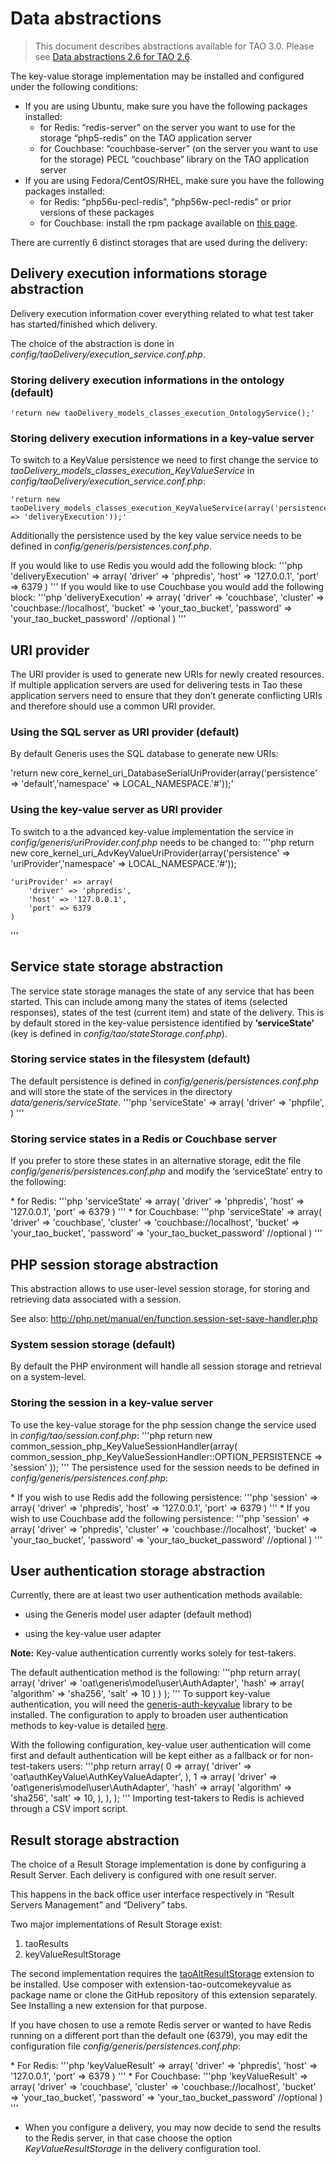 <!--
parent: 'Administrator Guide'
created_at: '2014-02-12 11:44:13'
authors:
    - 'Cyril Hazotte'
tags:
    - 'Administrator Guide'
-->

# Data abstractions


> This document describes abstractions available for TAO 3.0. Please see [Data abstractions 2.6 for TAO 2.6](https://hub.taocloud.org/articles/data-abstractions/data-abstractions-26).



The key-value storage implementation may be installed and configured under the following conditions:

-   If you are using Ubuntu, make sure you have the following packages installed:
    -   for Redis:
        “redis-server” on the server you want to use for the storage
        “php5-redis” on the TAO application server
    -   for Couchbase:
        “couchbase-server” (on the server you want to use for the storage)
        PECL “couchbase” library on the TAO application server
-   If you are using Fedora/CentOS/RHEL, make sure you have the following packages installed:
    -   for Redis: “php56u-pecl-redis”, “php56w-pecl-redis” or prior versions of these packages
    -   for Couchbase: install the rpm package available on [this page](http://docs.couchbase.com/admin/admin/Install/rhel-installing.html).

There are currently 6 distinct storages that are used during the delivery:

## Delivery execution informations storage abstraction




Delivery execution information cover everything related to what test taker has started/finished which delivery.<br/>

The choice of the abstraction is done in *config/taoDelivery/execution_service.conf.php*.

### Storing delivery execution informations in the ontology (default)

    'return new taoDelivery_models_classes_execution_OntologyService();'

### Storing delivery execution informations in a key-value server

To switch to a KeyValue persistence we need to first change the service to *taoDelivery_models_classes_execution_KeyValueService* in *config/taoDelivery/execution_service.conf.php*:

    'return new taoDelivery_models_classes_execution_KeyValueService(array('persistence' => 'deliveryExecution'));'

Additionally the persistence used by the key value service needs to be defined in *config/generis/persistences.conf.php*.

If you would like to use Redis you would add the following block:
'''php
    'deliveryExecution' => array(
        'driver' => 'phpredis',
        'host' => '127.0.0.1',
        'port' => 6379
    )
'''
If you would like to use Couchbase you would add the following block:
'''php
    'deliveryExecution' => array(
        'driver' => 'couchbase',
        'cluster' => 'couchbase://localhost',
        'bucket' => 'your_tao_bucket',
        'password' => 'your_tao_bucket_password' //optional
    )
'''
## URI provider



The URI provider is used to generate new URIs for newly created resources. If multiple application servers are used for delivering tests in Tao these application servers need to ensure that they don’t generate conflicting URIs and therefore should use a common URI provider.

### Using the SQL server as URI provider (default)

By default Generis uses the SQL database to generate new URIs:

   'return new core_kernel_uri_DatabaseSerialUriProvider(array('persistence' => 'default','namespace' => LOCAL_NAMESPACE.'#'));'

### Using the key-value server as URI provider

To switch to a the advanced key-value implementation the service in *config/generis/uriProvider.conf.php* needs to be changed to:
'''php
    return new core_kernel_uri_AdvKeyValueUriProvider(array('persistence' => 'uriProvider','namespace' => LOCAL_NAMESPACE.'#'));

    'uriProvider' => array(
        'driver' => 'phpredis',
        'host' => '127.0.0.1',
        'port' => 6379
    )
'''


## Service state storage abstraction



The service state storage manages the state of any service that has been started. This can include among many the states of items (selected responses), states of the test (current item) and state of the delivery. This is by default stored in the key-value persistence identified by **’serviceState’** (key is defined in *config/tao/stateStorage.conf.php*).

### Storing service states in the filesystem (default)

The default persistence is defined in *config/generis/persistences.conf.php* and will store the state of the services in the directory *data/generis/serviceState*.
'''php
    'serviceState' => array(
        'driver' => 'phpfile',
    )
'''
### Storing service states in a Redis or Couchbase server

If you prefer to store these states in an alternative storage, edit the file *config/generis/persistences.conf.php* and modify the ‘serviceState’ entry to the following:

\* for Redis:
'''php
    'serviceState' => array(
        'driver' => 'phpredis',
        'host' => '127.0.0.1',
        'port' => 6379
    )
'''
\* for Couchbase:
'''php
    'serviceState' => array(
         'driver' => 'couchbase',
         'cluster' => 'couchbase://localhost',
         'bucket' => 'your_tao_bucket',
         'password' => 'your_tao_bucket_password' //optional
    )
'''

## PHP session storage abstraction



This abstraction allows to use user-level session storage, for storing and retrieving data associated with a session.<br/>

See also: http://php.net/manual/en/function.session-set-save-handler.php

### System session storage (default)

By default the PHP environment will handle all session storage and retrieval on a system-level.

### Storing the session in a key-value server

To use the key-value storage for the php session change the service used in *config/tao/session.conf.php*:
'''php
    return new common_session_php_KeyValueSessionHandler(array(
        common_session_php_KeyValueSessionHandler::OPTION_PERSISTENCE => 'session'
    ));
'''
The persistence used for the session needs to be defined in *config/generis/persistences.conf.php*:

\* If you wish to use Redis add the following persistence:
'''php
    'session' => array(
        'driver' => 'phpredis',
        'host' => '127.0.0.1',
        'port' => 6379
    )
'''
\* If you wish to use Couchbase add the following persistence:
'''php
    'session' => array(
        'driver' => 'phpredis',
        'cluster' => 'couchbase://localhost',
        'bucket' => 'your_tao_bucket',
        'password' => 'your_tao_bucket_password' //optional
    )
'''

## User authentication storage abstraction



Currently, there are at least two user authentication methods available:<br/>

- using the Generis model user adapter (default method)<br/>

- using the key-value user adapter

**Note:** Key-value authentication currently works solely for test-takers.

The default authentication method is the following:
'''php
    return array(
        array(
            'driver' => 'oat\\generis\\model\\user\\AuthAdapter',
            'hash' => array(
                'algorithm' => 'sha256',
                'salt' => 10
            )
        )
    );
'''
To support key-value authentication, you will need the [generis-auth-keyvalue](https://github.com/oat-sa/generis-auth-keyvalue/) library to be installed. The configuration to apply to broaden user authentication methods to key-value is detailed [here](https://github.com/oat-sa/generis-auth-keyvalue/blob/master/README.md).

With the following configuration, key-value user authentication will come first and default authentication will be kept either as a fallback or for non-test-takers users:
'''php
    return array(
        0 => array(
            'driver' => 'oat\\authKeyValue\\AuthKeyValueAdapter',
        ),
        1 => array(
            'driver' => 'oat\\generis\\model\\user\\AuthAdapter',
            'hash' => array(
                'algorithm' => 'sha256',
                'salt' => 10,
            ),
        ),
    );
'''
Importing test-takers to Redis is achieved through a CSV import script.


## Result storage abstraction



The choice of a Result Storage implementation is done by configuring a Result Server. Each delivery is configured with one result server.<br/>

This happens in the back office user interface respectively in “Result Servers Management” and “Delivery” tabs.

Two major implementations of Result Storage exist:

1.  taoResults
2.  keyValueResultStorage

The second implementation requires the [taoAltResultStorage](https://github.com/oat-sa/extension-tao-outcomekeyvalue/) extension to be installed. Use composer with extension-tao-outcomekeyvalue as package name or clone the GitHub repository of this extension separately. See Installing a new extension for that purpose.

If you have chosen to use a remote Redis server or wanted to have Redis running on a different port than the default one (6379), you may edit the configuration file *config/generis/persistences.conf.php*:

\* For Redis:
'''php
    'keyValueResult' => array(
            'driver' => 'phpredis',
            'host' => '127.0.0.1',
            'port' => 6379
        )
'''
\* For Couchbase:
'''php
    'keyValueResult' => array(
            'driver' => 'couchbase',
            'cluster' => 'couchbase://localhost',
            'bucket' => 'your_tao_bucket',
            'password' => 'your_tao_bucket_password' //optional
        )
'''
-   When you configure a delivery, you may now decide to send the results to the Redis server, in that case choose the option *KeyValueResultStorage* in the delivery configuration tool.



